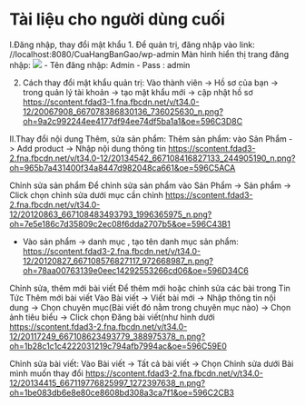 <h1> Tài liệu cho người dùng cuối</h1>
I.Đăng nhập, thay đổi mật khẩu
1.	Để quản trị, đăng nhập vào link:
 //localhost:8080/CuaHangBanGao/wp-admin 
Màn hình hiển thị trang đăng nhập: 
<img src="https://scontent.fdad3-2.fna.fbcdn.net/v/t34.0-12/20067854_667074390163869_1951398143_n.png?oh=aad40067d08fb9ec5fda3ef7da82315d&oe=596C36CA">
-	Tên đăng nhập: Admin
-	Pass : admin

2.	Cách thay đổi mật khẩu quản trị: 
Vào thành viên -> Hồ sơ của bạn -> trong quản lý tài khoản -> tạo mật khẩu mới -> cập nhật hồ sơ
https://scontent.fdad3-1.fna.fbcdn.net/v/t34.0-12/20067908_667078386830136_736025630_n.png?oh=9a2c992244ee4177df94ee74df5ba1a1&oe=596C3D8C

II.Thay đổi nội dung
Thêm, sửa sản phẩm:
Thêm sản phẩm: vào Sản Phẩm -> Add product -> Nhập nội dung thông tin
https://scontent.fdad3-2.fna.fbcdn.net/v/t34.0-12/20134542_667108416827133_244905190_n.png?oh=965b7a431400f34a8447d982048ca661&oe=596C5ACA

Chỉnh sửa sản phẩm
Để chỉnh sửa sản phẩm vào Sản Phẩm -> Sản phẩm -> Click chọn chỉnh sửa dưới mục cần chỉnh
https://scontent.fdad3-2.fna.fbcdn.net/v/t34.0-12/20120863_667108483493793_1996365975_n.png?oh=7e5e186c7d35809c2ec08f6dda2707b5&oe=596C43B1

-	Vào sản phẩm -> danh mục , tạo tên danh mục sản phẩm:
https://scontent.fdad3-2.fna.fbcdn.net/v/t34.0-12/20120827_667108576827117_972668987_n.png?oh=78aa00763139e0eec14292553266cd06&oe=596D34C6

Chỉnh sửa, thêm mới bài viết
 Để thêm mới hoặc chỉnh sửa các bài trong Tin Tức
 Thêm mới bài viết Vào Bài viết -> Viết bài mới -> Nhập thông tin nội dung -> Chọn chuyên mục(Bài viết đó nằm trong chuyên mục nào) -> Chọn ảnh tiêu biểu -> Click chọn Đăng bài viết(như hình dưới
https://scontent.fdad3-2.fna.fbcdn.net/v/t34.0-12/20117249_667108623493779_388975378_n.png?oh=1b28c1c1c4222031219c794afb7994ac&oe=596C59E0

Chỉnh sửa bài viết: Vào Bài viết -> Tất cả bài viết -> Chọn Chỉnh sửa dưới Bài mình muốn thay đổi
https://scontent.fdad3-2.fna.fbcdn.net/v/t34.0-12/20134415_667119776825997_1272397638_n.png?oh=1be083db6e8e80ce8608bd308a3ca7f1&oe=596C2CB3
